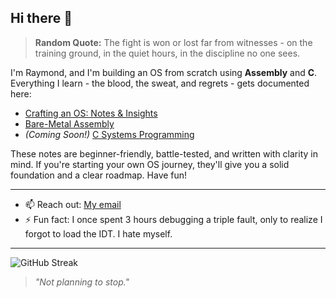 ## Hi there 👋

> **Random Quote:** The fight is won or lost far from witnesses - on the training ground, in the quiet hours, in the discipline no one sees.

I'm Raymond, and I'm building an OS from scratch using **Assembly** and **C**.
Everything I learn - the blood, the sweat, and regrets - gets documented here:

+ [Crafting an OS: Notes & Insights](https://brogrammer232/Crafting-an-OS-Notes-and-Insights)
+ [Bare-Metal Assembly](https://brogrammer232/Bare-Metal-Assembly)
+ *(Coming Soon!)* [C Systems Programming](#)

These notes are beginner-friendly, battle-tested, and written with clarity in mind. If you're starting your own OS journey, they'll give you a solid foundation and a clear roadmap. Have fun!

---

- 📫 Reach out: [My email](mailto:raymondmwaura232@gmail.com)
- ⚡ Fun fact: I once spent 3 hours debugging a triple fault, only to realize I forgot to load the IDT. I hate myself.

---

![GitHub Streak](https://github-readme-streak-stats.herokuapp.com/?user=brogrammer232&theme=github-dark&hide_border=true)

> *"Not planning to stop."*
